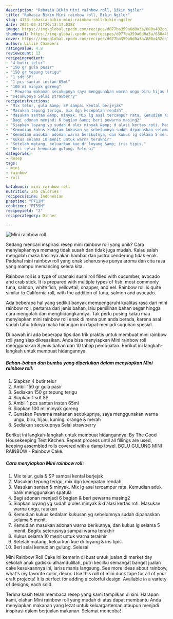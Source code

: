```yaml
---
description: "Rahasia Bikin Mini rainbow roll, Bikin Ngiler"
title: "Rahasia Bikin Mini rainbow roll, Bikin Ngiler"
slug: 4153-rahasia-bikin-mini-rainbow-roll-bikin-ngiler
date: 2021-03-31T20:13:13.038Z
image: https://img-global.cpcdn.com/recipes/d077ba359a6d0a3a/680x482cq70/mini-rainbow-roll-foto-resep-utama.jpg
thumbnail: https://img-global.cpcdn.com/recipes/d077ba359a6d0a3a/680x482cq70/mini-rainbow-roll-foto-resep-utama.jpg
cover: https://img-global.cpcdn.com/recipes/d077ba359a6d0a3a/680x482cq70/mini-rainbow-roll-foto-resep-utama.jpg
author: Lillie Chambers
ratingvalue: 4.8
reviewcount: 13
recipeingredient:
- "4 butir telur"
- "150 gr gula pasir"
- "150 gr tepung terigu"
- "1 sdt SP"
- "1 pcs santan instan 65ml"
- "100 ml minyak goreng"
- " Pewarna makanan secukupnya saya menggunakan warna ungu biru hijau kuning orange  merah"
- "secukupnya Selai strawberry"
recipeinstructions:
- "Mix telur, gula &amp; SP sampai kental berjejak"
- "Masukan tepung terigu, mix dgn kecepatan rendah"
- "Masukan santan &amp; minyak. Mix lg asal tercampur rata. Kemudian aduk balik menggunakan spatula"
- "Bagi adonan menjadi 6 bagian &amp; beri pewarna masing2"
- "Siapkan loyang yg sudah d oles minyak &amp; d alasi kertas roti. Masukan warna ungu, ratakan"
- "Kemudian kukus kedalam kukusan yg sebelumnya sudah dipanaskan selama 5 menit."
- "Kemudian masukan adonan warna berikutnya, dan kukus lg selama 5 menit. Begitu seterusnya sampai warna terakhir"
- "Kukus selama 10 menit untuk warna terakhir"
- "Setelah matang, keluarkan kue dr loyang &amp; iris tipis."
- "Beri selai kemudian gulung. Selesai"
categories:
- Resep
tags:
- mini
- rainbow
- roll

katakunci: mini rainbow roll 
nutrition: 245 calories
recipecuisine: Indonesian
preptime: "PT12M"
cooktime: "PT59M"
recipeyield: "2"
recipecategory: Dinner

---
```



![Mini rainbow roll](https://img-global.cpcdn.com/recipes/d077ba359a6d0a3a/680x482cq70/mini-rainbow-roll-foto-resep-utama.jpg)

Sedang mencari inspirasi resep mini rainbow roll yang unik? Cara menyiapkannya memang tidak susah dan tidak juga mudah. Kalau salah mengolah maka hasilnya akan hambar dan justru cenderung tidak enak. Padahal mini rainbow roll yang enak seharusnya punya aroma dan cita rasa yang mampu memancing selera kita.

Rainbow roll is a type of uramaki sushi roll filled with cucumber, avocado and crab stick. It is prepared with multiple types of fish, most commonly tuna, salmon, white fish, yellowtail, snapper, and eel. Rainbow roll is quite similar to California roll, with the addition of tuna, salmon and avocado.

Ada beberapa hal yang sedikit banyak mempengaruhi kualitas rasa dari mini rainbow roll, pertama dari jenis bahan, lalu pemilihan bahan segar hingga cara mengolah dan menghidangkannya. Tak perlu pusing kalau mau menyiapkan mini rainbow roll enak di mana pun anda berada, karena asal sudah tahu triknya maka hidangan ini dapat menjadi suguhan spesial.


Di bawah ini ada beberapa tips dan trik praktis untuk membuat mini rainbow roll yang siap dikreasikan. Anda bisa menyiapkan Mini rainbow roll menggunakan 8 jenis bahan dan 10 tahap pembuatan. Berikut ini langkah-langkah untuk membuat hidangannya.

<!--inarticleads1-->

##### Bahan-bahan dan bumbu yang diperlukan dalam menyiapkan Mini rainbow roll:

1. Siapkan 4 butir telur
1. Ambil 150 gr gula pasir
1. Sediakan 150 gr tepung terigu
1. Siapkan 1 sdt SP
1. Ambil 1 pcs santan instan 65ml
1. Siapkan 100 ml minyak goreng
1. Gunakan  Pewarna makanan secukupnya, saya menggunakan warna ungu, biru, hijau, kuning, orange &amp; merah
1. Sediakan secukupnya Selai strawberry


Berikut ini langkah-langkah untuk membuat hidangannya. By The Good Housekeeping Test Kitchen. Repeat process until all fillings are used, keeping assembled rolls covered with a damp towel. BOLU GULUNG MINI RAINBOW - Rainbow Cake. 

<!--inarticleads2-->

##### Cara menyiapkan Mini rainbow roll:

1. Mix telur, gula &amp; SP sampai kental berjejak
1. Masukan tepung terigu, mix dgn kecepatan rendah
1. Masukan santan &amp; minyak. Mix lg asal tercampur rata. Kemudian aduk balik menggunakan spatula
1. Bagi adonan menjadi 6 bagian &amp; beri pewarna masing2
1. Siapkan loyang yg sudah d oles minyak &amp; d alasi kertas roti. Masukan warna ungu, ratakan
1. Kemudian kukus kedalam kukusan yg sebelumnya sudah dipanaskan selama 5 menit.
1. Kemudian masukan adonan warna berikutnya, dan kukus lg selama 5 menit. Begitu seterusnya sampai warna terakhir
1. Kukus selama 10 menit untuk warna terakhir
1. Setelah matang, keluarkan kue dr loyang &amp; iris tipis.
1. Beri selai kemudian gulung. Selesai


Mini Rainbow Roll Cake ini kemarin di buat untuk jualan di market day sekolah anak gadisku.alhamdulillah, putri kecilku semangat banget jualan cake kesukaannya ini, lariss manis langsung. See more ideas about rainbow, what&#39;s my favorite color, decor. Use this roll of mini duck tape for all of your craft projects! It is perfect for adding a colorful design. Available in a variety of designs; each sold. 

Terima kasih telah membaca resep yang kami tampilkan di sini. Harapan kami, olahan Mini rainbow roll yang mudah di atas dapat membantu Anda menyiapkan makanan yang lezat untuk keluarga/teman ataupun menjadi inspirasi dalam berjualan makanan. Selamat mencoba!
